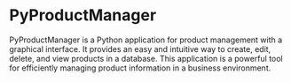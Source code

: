 # PyProductManager
PyProductManager is a Python application for product management with a graphical interface. It provides an easy and intuitive way to create, edit, delete, and view products in a database. This application is a powerful tool for efficiently managing product information in a business environment.
